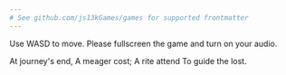 ```yaml
---
# See github.com/js13kGames/games for supported frontmatter
---
```

Use WASD to move. Please fullscreen the game and turn on your audio.

At journey's end,
A meager cost;
A rite attend
To guide the lost.